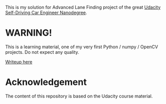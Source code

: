 This is my solution for Advanced Lane Finding project of the great [Udacity Self-Driving Car Engineer Nanodegree](https://www.udacity.com/course/self-driving-car-engineer-nanodegree--nd013).

# WARNING!
This is a learning material, one of my very first Python / numpy / OpenCV projects. Do not expect any quality.

[Writeup here](doc/writeup.md)

# Acknowledgement
The content of this repository is based on the Udacity course material.
